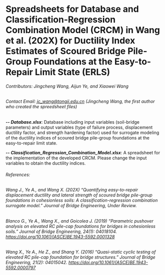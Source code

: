 # Spreadsheets for Database and Classification-Regression Combination Model (CRCM) in Wang et al. (202X) for Ductility Index Estimates of Scoured Bridge Pile-Group Foundations at the Easy-to-Repair Limit State (ERLS)
###### Contributors: Jingcheng Wang, Aijun Ye, and Xiaowei Wang
###### Contact Email: jc_wang@tongji.edu.cn (Jingcheng Wang, the first author who created the spreedsheet files)

**-- _Database.xlsx_**: Database including input variables (soil-bridge parameters) and output variables (type of failure process, displacement ductility factor, and strength hardening factor) used for surrogate modeling of the ductility indices of scoured bridge pile-group foundations at the easy-to-repair limit state.

**-- _Classification_Regression_Combination_Model.xlsx_**: A spreadsheet for the implementation of the developed CRCM. Please change the input variables to obtain the ductility indices.

###### References:
###### Wang J., Ye A., and Wang X. (202X) “Quantifying easy-to-repair displacement ductility and lateral strength of scoured bridge pile-group foundations in cohesionless soils: A classification-regression combination surrogate model.” Journal of Bridge Engineering, *_Under Review_*.

###### Blanco G., Ye A., Wang X., and Goicolea J. (2019) “Parametric pushover analysis on elevated RC pile-cap foundations for bridges in cohesionless soils.” Journal of Bridge Engineering, 24(1): 04018104. https://doi.org/10.1061/(ASCE)BE.1943-5592.0001328

###### Wang X., Ye A., He Z., and Shang Y. (2016) “Quasi-static cyclic testing of elevated RC pile-cap foundation for bridge structures.” Journal of Bridge Engineering, 21(2): 04015042. https://doi.org/10.1061/(ASCE)BE.1943-5592.0000797
